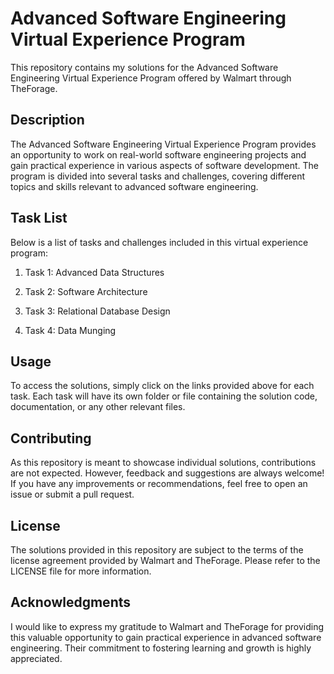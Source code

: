 # Advanced Software Engineering Virtual Experience Program

This repository contains my solutions for the Advanced Software Engineering Virtual Experience Program offered by Walmart through TheForage.

## Description

The Advanced Software Engineering Virtual Experience Program provides an opportunity to work on real-world software engineering projects and gain practical experience in various aspects of software development. The program is divided into several tasks and challenges, covering different topics and skills relevant to advanced software engineering.

## Task List

Below is a list of tasks and challenges included in this virtual experience program:

1. Task 1: Advanced Data Structures

2. Task 2: Software Architecture

3. Task 3: Relational Database Design

4. Task 4: Data Munging

## Usage

To access the solutions, simply click on the links provided above for each task. Each task will have its own folder or file containing the solution code, documentation, or any other relevant files.

## Contributing

As this repository is meant to showcase individual solutions, contributions are not expected. However, feedback and suggestions are always welcome! If you have any improvements or recommendations, feel free to open an issue or submit a pull request.

## License

The solutions provided in this repository are subject to the terms of the license agreement provided by Walmart and TheForage. Please refer to the LICENSE file for more information.

## Acknowledgments

I would like to express my gratitude to Walmart and TheForage for providing this valuable opportunity to gain practical experience in advanced software engineering. Their commitment to fostering learning and growth is highly appreciated.

